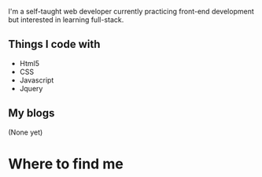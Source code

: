 I'm a self-taught web developer currently practicing front-end development but interested in learning full-stack.

## Things I code with
 
- Html5
- CSS
- Javascript
- Jquery

## My blogs

(None yet)

# Where to find me
